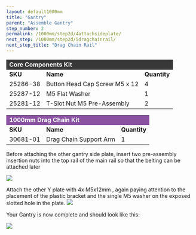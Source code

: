 ```yaml
---
layout: default1000mm
title: "Gantry"
parent: "Assemble Gantry"
step_number: 2
permalink: /1000mm/step2d/4attachsideplate/
next_step: /1000mm/step2d/5dragchainrail/
next_step_title: "Drag Chain Rail"
---
```


<table>
  <tr>
    <td style="color:#fff;background: #383838" colspan="3">
      <b>Core Components Kit</b>
    </td>
  </tr>
  <tr>
    <td>
      <b>SKU</b>
    </td>
    <td>
      <b>Name</b>
    </td>
    <td>
      <b>Quantity</b>
    </td>
  </tr>
  <tr>
    <td>
      25286-38
    </td>
    <td>
      Button Head Cap Screw M5 x 12
    </td>
    <td>
      4
    </td>
  </tr>
  <tr>
    <td>
      25287-12
    </td>
    <td>
      M5 Flat Washer
    </td>
    <td>
      1
    </td>
  </tr>
  <tr>
    <td>
      25281-12
    </td>
    <td>
      T-Slot Nut M5 Pre-Assembly
    </td>
    <td>
      2
    </td>
  </tr>
</table>
<table>
  <tr>
    <td style="color:#fff;background: #8A52A1" colspan="3">
      <b>1000mm Drag Chain Kit</b>
    </td>
  </tr>
  <tr>
    <td>
      <b>SKU</b>
    </td>
    <td>
      <b>Name</b>
    </td>
    <td>
      <b>Quantity</b>
    </td>
  </tr>
  <tr>
    <td>
      30681-01
    </td>
    <td>
      Drag Chain Support Arm
    </td>
    <td>
      1
    </td>
  </tr>
</table>

Before attaching the other gantry side plate, insert two pre-assembly insertion nuts into the top rail of the main rail so that the belting can be attached later


<img src="jpfsIMG_4341.jpg">

Attach the other Y plate with 4x M5x12mm , again paying attention to the placement of the plastic bracket and the single M5 washer on the exposed slotted hole in the plate.
<img src="../../step2/photo/jpfs_DSC2765.jpg">

Your Gantry is now complete and should look like this:

<img src="../../step2/photo/P4210450jpg14.jpg">
